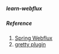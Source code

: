 ##### learn-webflux

##### Reference
1. [Spring Webflux](https://docs.spring.io/spring/docs/current/spring-framework-reference/web-reactive.html#webflux)
2. [gretty plugin](https://github.com/gretty-gradle-plugin/gretty)
